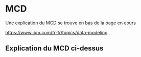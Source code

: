 # MCD
Une explication du MCD se trouve en bas de la page en cours

https://www.ibm.com/fr-fr/topics/data-modeling

## Explication du MCD ci-dessus

